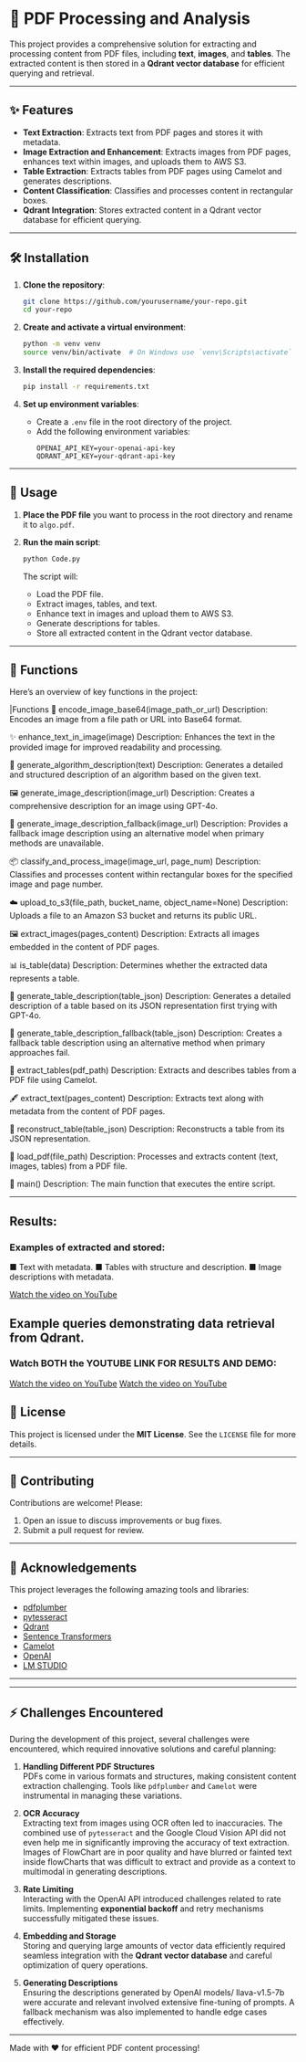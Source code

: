 # 📄 PDF Processing and Analysis

This project provides a comprehensive solution for extracting and processing content from PDF files, including **text**, **images**, and **tables**. The extracted content is then stored in a **Qdrant vector database** for efficient querying and retrieval.

---

## ✨ Features

- **Text Extraction**: Extracts text from PDF pages and stores it with metadata.
- **Image Extraction and Enhancement**: Extracts images from PDF pages, enhances text within images, and uploads them to AWS S3.
- **Table Extraction**: Extracts tables from PDF pages using Camelot and generates descriptions.
- **Content Classification**: Classifies and processes content in rectangular boxes.
- **Qdrant Integration**: Stores extracted content in a Qdrant vector database for efficient querying.

---

## 🛠 Installation

1. **Clone the repository**:
    ```bash
    git clone https://github.com/yourusername/your-repo.git
    cd your-repo
    ```

2. **Create and activate a virtual environment**:
    ```bash
    python -m venv venv
    source venv/bin/activate  # On Windows use `venv\Scripts\activate`
    ```

3. **Install the required dependencies**:
    ```bash
    pip install -r requirements.txt
    ```

4. **Set up environment variables**:
    - Create a `.env` file in the root directory of the project.
    - Add the following environment variables:
        ```env
        OPENAI_API_KEY=your-openai-api-key
        QDRANT_API_KEY=your-qdrant-api-key
        ```

---

## 🚀 Usage

1. **Place the PDF file** you want to process in the root directory and rename it to `algo.pdf`.

2. **Run the main script**:
    ```bash
    python Code.py
    ```

   The script will:
   - Load the PDF file.
   - Extract images, tables, and text.
   - Enhance text in images and upload them to AWS S3.
   - Generate descriptions for tables.
   - Store all extracted content in the Qdrant vector database.

---

## 🧰 Functions

Here’s an overview of key functions in the project:

|Functions
📜 encode_image_base64(image_path_or_url)
Description:
Encodes an image from a file path or URL into Base64 format.

✨ enhance_text_in_image(image)
Description:
Enhances the text in the provided image for improved readability and processing.

📘 generate_algorithm_description(text)
Description:
Generates a detailed and structured description of an algorithm based on the given text.

🖼️ generate_image_description(image_url)
Description:
Creates a comprehensive description for an image using GPT-4o.

🔄 generate_image_description_fallback(image_url)
Description:
Provides a fallback image description using an alternative model when primary methods are unavailable.

📦 classify_and_process_image(image_url, page_num)
Description:
Classifies and processes content within rectangular boxes for the specified image and page number.

☁️ upload_to_s3(file_path, bucket_name, object_name=None)
Description:
Uploads a file to an Amazon S3 bucket and returns its public URL.

🖼️ extract_images(pages_content)
Description:
Extracts all images embedded in the content of PDF pages.

📊 is_table(data)
Description:
Determines whether the extracted data represents a table.

📝 generate_table_description(table_json)
Description:
Generates a detailed description of a table based on its JSON representation first trying with GPT-4o.

🔄 generate_table_description_fallback(table_json)
Description:
Creates a fallback table description using an alternative method when primary approaches fail.

📑 extract_tables(pdf_path)
Description:
Extracts and describes tables from a PDF file using Camelot.

🖋️ extract_text(pages_content)
Description:
Extracts text along with metadata from the content of PDF pages.

🔧 reconstruct_table(table_json)
Description:
Reconstructs a table from its JSON representation.

📂 load_pdf(file_path)
Description:
Processes and extracts content (text, images, tables) from a PDF file.

🚀 main()
Description:
The main function that executes the entire script.

---


## Results:
### Examples of extracted and stored:
■ Text with metadata.
■ Tables with structure and description.
■ Image descriptions with metadata.

[Watch the video on YouTube](https://youtu.be/gJWcaQbjL_Y)

## Example queries demonstrating data retrieval from Qdrant.
### Watch BOTH the YOUTUBE LINK FOR RESULTS AND DEMO:
[Watch the video on YouTube](https://youtu.be/ISkghXJ5XKU)
[Watch the video on YouTube](https://youtu.be/bVNKahqvcxM)



## 📜 License

This project is licensed under the **MIT License**. See the `LICENSE` file for more details.

---

## 🤝 Contributing

Contributions are welcome! Please:
1. Open an issue to discuss improvements or bug fixes.
2. Submit a pull request for review.

---

## 🙏 Acknowledgements

This project leverages the following amazing tools and libraries:

- [pdfplumber](https://github.com/jsvine/pdfplumber)
- [pytesseract](https://github.com/madmaze/pytesseract)
- [Qdrant](https://qdrant.tech/)
- [Sentence Transformers](https://www.sbert.net/)
- [Camelot](https://camelot-py.readthedocs.io/)
- [OpenAI](https://openai.com)
- [LM STUDIO](https://lmstudio.ai/)


---

---

## ⚡ Challenges Encountered

During the development of this project, several challenges were encountered, which required innovative solutions and careful planning:

1. **Handling Different PDF Structures**  
   PDFs come in various formats and structures, making consistent content extraction challenging. Tools like `pdfplumber` and `Camelot` were instrumental in managing these variations.

2. **OCR Accuracy**  
   Extracting text from images using OCR often led to inaccuracies. The combined use of `pytesseract` and the Google Cloud Vision API did not even help me in significantly improving the accuracy of text extraction. Images of FlowChart are in poor quality  and have blurred or fainted text inside flowCharts that was difficult to extract and provide as a context to multimodal in generating descriptions.

3. **Rate Limiting**  
   Interacting with the OpenAI API introduced challenges related to rate limits. Implementing **exponential backoff** and retry mechanisms successfully mitigated these issues.

4. **Embedding and Storage**  
   Storing and querying large amounts of vector data efficiently required seamless integration with the **Qdrant vector database** and careful optimization of query operations.

5. **Generating Descriptions**  
   Ensuring the descriptions generated by OpenAI models/ llava-v1.5-7b were accurate and relevant involved extensive fine-tuning of prompts. A fallback mechanism was also implemented to handle edge cases effectively.

---



Made with ❤️ for efficient PDF content processing!

